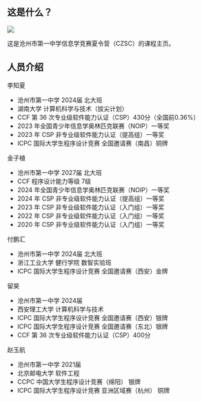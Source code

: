 ## 这是什么？

![](http://pic.caiwen.work/i/2025/06/14/684d9bc4534d2.png)

这是沧州市第一中学信息学竞赛夏令营（CZSC）的课程主页。

## 人员介绍

李知夏

* 沧州市第一中学 2024届 北大班
* 湖南大学 计算机科学与技术（拔尖计划）
* CCF 第 36 次专业级软件能力认证（CSP）430分（全国前0.36%）
* 2023 年全国青少年信息学奥林匹克联赛（NOIP）一等奖
* 2023 年 CSP 非专业级软件能力认证（提高组）一等奖
* ICPC 国际大学生程序设计竞赛 全国邀请赛（南昌）铜牌

金子植

* 沧州市第一中学 2027届 北大班
* CCF 程序设计能力等级 7级
* 2024 年全国青少年信息学奥林匹克联赛（NOIP）一等奖
* 2024 年 CSP 非专业级软件能力认证（提高组）一等奖
* 2023 年 CSP 非专业级软件能力认证（入门组）一等奖
* 2022 年 CSP 非专业级软件能力认证（入门组）一等奖
* 2020 年 CSP 非专业级软件能力认证（入门组）一等奖

付鹏汇

* 沧州市第一中学 2024届 北大班
* 浙江工业大学 健行学院 数智实验班
* ICPC 国际大学生程序设计竞赛 全国邀请赛（西安）金牌

留昊

* 沧州市第一中学 2024届
* 西安理工大学 计算机科学与技术
* ICPC 国际大学生程序设计竞赛 全国邀请赛（西安）银牌
* ICPC 国际大学生程序设计竞赛 全国邀请赛（东北）银牌
* CCF 第 36 次专业级软件能力认证（CSP）400分

赵玉航

* 沧州市第一中学 2021届
* 北京邮电大学 软件工程
* CCPC 中国大学生程序设计竞赛（绵阳） 银牌
* ICPC 国际大学生程序设计竞赛 亚洲区域赛（杭州） 铜牌